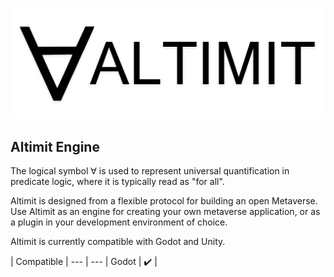 ![Altimit logo](/logo.png)

## Altimit Engine

The logical symbol ∀ is used to represent universal quantification in predicate logic, where it is typically read as "for all".

Altimit is designed from a flexible protocol for building an open Metaverse. Use Altimit as an engine for creating your own metaverse application, or as a plugin in your development environment of choice.

Altimit is currently compatible with Godot and Unity.

 | Compatible |
--- | --- | 
Godot | ✔️ |
